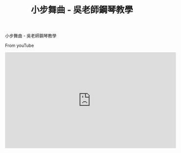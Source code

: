 ﻿---
title: 小步舞曲 - 吳老師鋼琴教學
---
小步舞曲 - 吳老師鋼琴教學

From youTube
<iframe width="560" height="315" src="https://youtu.be/VvqL_rvC2RQ" title="小步舞曲 - 吳老師鋼琴教學" frameborder="0" allow="accelerometer; autoplay; clipboard-write; encrypted-media; gyroscope; picture-in-picture; web-share" allowfullscreen></iframe>








